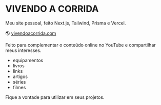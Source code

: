 # VIVENDO A CORRIDA

Meu site pessoal, feito Next.js, Tailwind, Prisma e Vercel. 

🌎 [vivendoacorrida.com](https://vivendoacorrida.com/)

Feito para complementar o conteúdo online no YouTube e compartilhar meus interesses.

  - equipamentos
  - livros
  - links
  - artigos
  - séries
  - filmes
  
Fique a vontade para utilizar em seus projetos.
